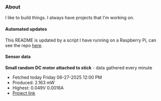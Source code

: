 ### About
I like to build things. I always have projects that I'm working on.

#### Automated updates
This README is updated by a script I have running on a Raspberry Pi, can see the repo [here](https://github.com/jdc-cunningham/raspi-git-repo-updater).

#### Sensor data


**Small random DC motor attached to stick** - data gathered every minute
- Fetched today Friday 06-27-2025 12:00 PM
- Produced: 2.163 mW
- Highest: 0.049V 0.0016A
- [Project link](https://github.com/jdc-cunningham/turbine-raspi)